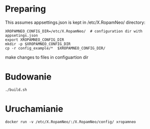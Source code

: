 # Preparing
This assumes appsettings.json is kept in /etc/X.RopamNeo/ directory:
```
XROPAMNEO_CONFIG_DIR=/etc/X.RopamNeo/  # configuration dir with appsetings.json
export XROPAMNEO_CONFIG_DIR
mkdir -p $XROPAMNEO_CONFIG_DIR
cp -r config_example/*  $XROPAMNEO_CONFIG_DIR/
```
make changes to files in configuartion dir
# Budowanie
`./build.sh`

# Uruchamianie
`docker run -v /etc/X.RopamNeo/:/X.RopamNeo/config/ xropamneo`
